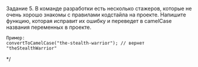 Задание 5.
В команде разработки есть несколько стажеров, которые не очень хорошо знакомы с правилами кодстайла на проекте.
    Напишите функцию, которая исправит их ошибку и переведет в camelCase названия переменных в проекте.

    Пример:
    convertToCamelCase("the-stealth-warrior"); // вернет "theStealthWarrior"
*/